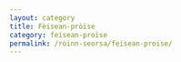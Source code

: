 ```yaml
---
layout: category
title: Fèisean-pròise
category: feisean-proise
permalink: /roinn-seorsa/feisean-proise/
---
```

